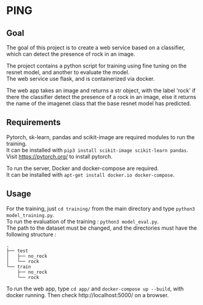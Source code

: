 # PING

## Goal

The goal of this project is to create a web service based on a classifier, which can detect the presence of rock in an image.

The project contains a python script for training using fine tuning on the resnet model, and another to evaluate the model.\
The web service use flask, and is containerized via docker.

The web app takes an image and returns a str object, with the label 'rock' if there the classifier detect the presence of a rock in an image, else it returns the name of the imagenet class that the base resnet model has predicted.

## Requirements

Pytorch, sk-learn, pandas and scikit-image are required modules to run the training.\
It can be installed with `pip3 install scikit-image scikit-learn pandas`.\
Visit https://pytorch.org/ to install pytorch.

To run the server, Docker and docker-compose are required.\
It can be installed with `apt-get install docker.io docker-compose`.

## Usage

For the training, just `cd training/` from the main directory and type `python3 model_training.py`.\
To run the evaluation of the training : `python3 model_eval.py`.\
The path to the dataset must be changed, and the directories must have the following structure :
```
.
├── test
│   ├── no_rock
│   └── rock
└── train
    ├── no_rock
    └── rock
```
To run the web app, type `cd app/` and `docker-compose up --build`, with docker running. Then check http://localhost:5000/ on a browser.
